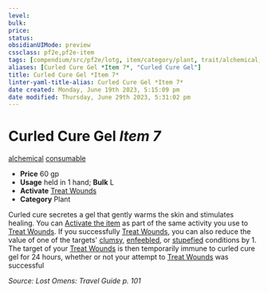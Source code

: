 ```yaml
---
level:
bulk:
price:
status:
obsidianUIMode: preview
cssclass: pf2e,pf2e-item
tags: [compendium/src/pf2e/lotg, item/category/plant, trait/alchemical, trait/consumable]
aliases: [Curled Cure Gel *Item 7*, "Curled Cure Gel"]
title: Curled Cure Gel *Item 7*
linter-yaml-title-alias: Curled Cure Gel *Item 7*
date created: Monday, June 19th 2023, 5:15:09 pm
date modified: Thursday, June 29th 2023, 5:31:02 pm
---
```


# Curled Cure Gel *Item 7*

[alchemical](rules/traits/alchemical.md) [consumable](rules/traits/consumable.md)  

- **Price** 60 gp
- **Usage** held in 1 hand; **Bulk** L
- **Activate** [Treat Wounds](rules/actions/treat-wounds.md)
- **Category** Plant

Curled cure secretes a gel that gently warms the skin and stimulates healing. You can [Activate the item](rules/actions/activate-an-item.md) as part of the same activity you use to [Treat Wounds](rules/actions/treat-wounds.md). If you successfully [Treat Wounds](rules/actions/treat-wounds.md), you can also reduce the value of one of the targets' [clumsy](rules/conditions.md#Clumsy), [enfeebled](rules/conditions.md#Enfeebled), or [stupefied](rules/conditions.md#Stupefied) conditions by 1. The target of your [Treat Wounds](rules/actions/treat-wounds.md) is then temporarily immune to curled cure gel for 24 hours, whether or not your attempt to [Treat Wounds](rules/actions/treat-wounds.md) was successful

*Source: Lost Omens: Travel Guide p. 101*
